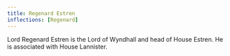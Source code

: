 ```yaml
---
title: Regenard Estren
inflections: [Regenard]
---
```


Lord Regenard Estren is the Lord of Wyndhall and head of House Estren. He is associated with House Lannister.


